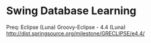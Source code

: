 Swing Database Learning
==================
Preq:
Eclipse (Luna)
Groovy-Eclipse - 4.4 (Luna)	http://dist.springsource.org/milestone/GRECLIPSE/e4.4/

